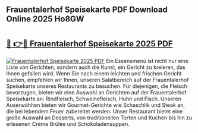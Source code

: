## Frauentalerhof Speisekarte PDF Download Online 2025 Ho8GW

# <h2><a href="http://gccr8p.nevu.top/?p=Frauentalerhof+Speisekarte">🔗 👉🔴 Frauentalerhof Speisekarte 2025 PDF</a></h2>

[![Frauentalerhof Speisekarte 2025 PDF](https://i.imgur.com/dBaPXMq.png)](http://gccr8p.nevu.top/?p=Frauentalerhof+Speisekarte)
Ein Essensmenü ist nicht nur eine Liste von Gerichten, sondern auch die Kunst, ein Gericht zu kreieren, das Ihnen gefallen wird. Wenn Sie nach einem leichten und frischen Gericht suchen, empfehlen wir Ihnen, unseren Salatbereich auf der Frauentalerhof Speisekarte unseres Restaurants zu besuchen. Für diejenigen, die Fleisch bevorzugen, bieten wir eine Auswahl an Gerichten auf der Frauentalerhof Speisekarte an: Rindfleisch, Schweinefleisch, Huhn und Fisch. Unseren Auserwählten bieten wir Gourmet-Gerichte wie Schaschlik und Steak an, die bei lebendem Feuer zubereitet werden. Unser Restaurant bietet eine große Auswahl an Desserts, von traditionellen Torten und Kuchen bis hin zu erlesenen Crème Brûlée und Schokoladensuppen.
